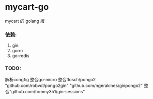 # mycart-go
mycart 的 golang 版

### 依赖:
1. gin
2. gorm
3. go-redis


### TODO:
解析congfig
整合go-micro
整合flosch/pongo2
    "github.com/robvdl/pongo2gin"
    "github.com/ngerakines/ginpongo2"
整合"github.com/tommy351/gin-sessions"
